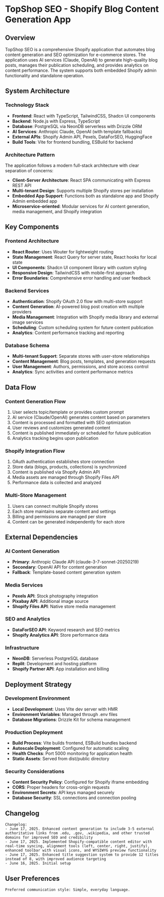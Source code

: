 # TopShop SEO - Shopify Blog Content Generation App

## Overview

TopShop SEO is a comprehensive Shopify application that automates blog content generation and SEO optimization for e-commerce stores. The application uses AI services (Claude, OpenAI) to generate high-quality blog posts, manages their publication scheduling, and provides analytics on content performance. The system supports both embedded Shopify admin functionality and standalone operation.

## System Architecture

### Technology Stack
- **Frontend**: React with TypeScript, TailwindCSS, Shadcn UI components
- **Backend**: Node.js with Express, TypeScript
- **Database**: PostgreSQL via NeonDB serverless with Drizzle ORM
- **AI Services**: Anthropic Claude, OpenAI (with template fallbacks)
- **External APIs**: Shopify Admin API, Pexels, DataForSEO, HuggingFace
- **Build Tools**: Vite for frontend bundling, ESBuild for backend

### Architecture Pattern
The application follows a modern full-stack architecture with clear separation of concerns:
- **Client-Server Architecture**: React SPA communicating with Express REST API
- **Multi-tenant Design**: Supports multiple Shopify stores per installation
- **Embedded App Support**: Functions both as standalone app and Shopify Admin embedded app
- **Microservice-oriented**: Modular services for AI content generation, media management, and Shopify integration

## Key Components

### Frontend Architecture
- **React Router**: Uses Wouter for lightweight routing
- **State Management**: React Query for server state, React hooks for local state
- **UI Components**: Shadcn UI component library with custom styling
- **Responsive Design**: TailwindCSS with mobile-first approach
- **Error Boundaries**: Comprehensive error handling and user feedback

### Backend Services
- **Authentication**: Shopify OAuth 2.0 flow with multi-store support
- **Content Generation**: AI-powered blog post creation with multiple providers
- **Media Management**: Integration with Shopify media library and external image services
- **Scheduling**: Custom scheduling system for future content publication
- **Analytics**: Content performance tracking and reporting

### Database Schema
- **Multi-tenant Support**: Separate stores with user-store relationships
- **Content Management**: Blog posts, templates, and generation requests
- **User Management**: Authors, permissions, and store access control
- **Analytics**: Sync activities and content performance metrics

## Data Flow

### Content Generation Flow
1. User selects topic/template or provides custom prompt
2. AI service (Claude/OpenAI) generates content based on parameters
3. Content is processed and formatted with SEO optimization
4. User reviews and customizes generated content
5. Content is published immediately or scheduled for future publication
6. Analytics tracking begins upon publication

### Shopify Integration Flow
1. OAuth authentication establishes store connection
2. Store data (blogs, products, collections) is synchronized
3. Content is published via Shopify Admin API
4. Media assets are managed through Shopify Files API
5. Performance data is collected and analyzed

### Multi-Store Management
1. Users can connect multiple Shopify stores
2. Each store maintains separate content and settings
3. Billing and permissions are managed per store
4. Content can be generated independently for each store

## External Dependencies

### AI Content Generation
- **Primary**: Anthropic Claude API (claude-3-7-sonnet-20250219)
- **Secondary**: OpenAI API for content generation
- **Fallback**: Template-based content generation system

### Media Services
- **Pexels API**: Stock photography integration
- **Pixabay API**: Additional image source
- **Shopify Files API**: Native store media management

### SEO and Analytics
- **DataForSEO API**: Keyword research and SEO metrics
- **Shopify Analytics API**: Store performance data

### Infrastructure
- **NeonDB**: Serverless PostgreSQL database
- **Replit**: Development and hosting platform
- **Shopify Partner API**: App installation and billing

## Deployment Strategy

### Development Environment
- **Local Development**: Uses Vite dev server with HMR
- **Environment Variables**: Managed through .env files
- **Database Migrations**: Drizzle Kit for schema management

### Production Deployment
- **Build Process**: Vite builds frontend, ESBuild bundles backend
- **Autoscale Deployment**: Configured for automatic scaling
- **Health Checks**: Port 5000 monitoring for application health
- **Static Assets**: Served from dist/public directory

### Security Considerations
- **Content Security Policy**: Configured for Shopify iframe embedding
- **CORS**: Proper headers for cross-origin requests
- **Environment Secrets**: API keys managed securely
- **Database Security**: SSL connections and connection pooling

## Changelog

```
Changelog:
- June 17, 2025. Enhanced content generation to include 3-5 external authoritative links from .edu, .gov, .wikipedia, and other trusted domains for improved SEO and credibility
- June 17, 2025. Implemented Shopify-compatible content editor with real-time syncing, alignment tools (left, center, right, justify), enhanced toolbar with visual icons, and WYSIWYG preview functionality
- June 17, 2025. Enhanced title suggestion system to provide 12 titles instead of 8, with improved audience targeting
- June 16, 2025. Initial setup
```

## User Preferences

```
Preferred communication style: Simple, everyday language.
```